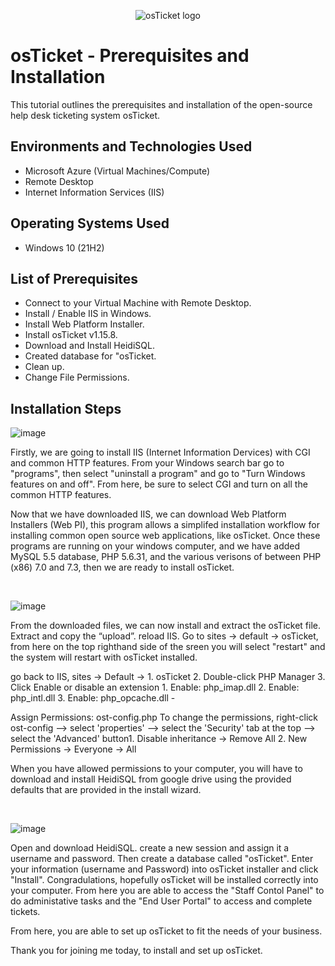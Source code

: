 <p align="center">
<img src="https://i.imgur.com/Clzj7Xs.png" alt="osTicket logo"/>
</p>

<h1>osTicket - Prerequisites and Installation</h1>
This tutorial outlines the prerequisites and installation of the open-source help desk ticketing system osTicket.<br />


<h2>Environments and Technologies Used</h2>

- Microsoft Azure (Virtual Machines/Compute)
- Remote Desktop
- Internet Information Services (IIS)

<h2>Operating Systems Used </h2>

- Windows 10</b> (21H2)

<h2>List of Prerequisites</h2>

- Connect to your Virtual Machine with Remote Desktop.
- Install / Enable IIS in Windows.
- Install Web Platform Installer.
- Install osTicket v1.15.8.
- Download and Install HeidiSQL.
- Created database for "osTicket.
- Clean up.
- Change File Permissions. 

<h2>Installation Steps</h2>


![image](https://github.com/emodjeska/osticket-prereqs/assets/143763072/6ef4735c-bf21-41f4-8ea6-470984d10d90)


Firstly, we are going to install IIS (Internet Information Dervices) with CGI and common HTTP features. From your Windows search bar go to "programs", then select "uninstall a program" and go to "Turn Windows features on and off". From here, be sure to select CGI and turn on all the common HTTP features.

Now that we have downloaded IIS, we can download Web Platform Installers (Web PI), this program allows a simplifed installation workflow for installing common open source web applications, like osTicket. Once these programs are running on your windows computer, and we have added MySQL 5.5 database, PHP 5.6.31, and the various verisons of between PHP (x86) 7.0 and 7.3, then we are ready to install osTicket.
</p>
<br />

![image](https://github.com/emodjeska/osticket-prereqs/assets/143763072/9774500a-b229-487d-aaeb-a3d816807f98)

From the downloaded files, we can now install and extract the osTicket file. Extract and copy the “upload”.  reload IIS. Go to sites -> default -> osTicket, from here on the top righthand side of the sreen you will select "restart" and the system will restart with osTicket installed.

 go back to IIS, sites -> Default -> 1. osTicket 2. Double-click PHP Manager 3. Click Enable or disable an extension 1. Enable: php_imap.dll 2. Enable: php_intl.dll 3. Enable: php_opcache.dll -

Assign Permissions: ost-config.php To change the permissions, right-click ost-config --> select 'properties' --> select the 'Security' tab at the top --> select the 'Advanced' button1. Disable inheritance -> Remove All 2. New Permissions -> Everyone -> All

When you have allowed permissions to your computer, you will have to download and install HeidiSQL from google drive using the provided defaults that are provided in the install wizard.

</p>
<br />

![image](https://github.com/emodjeska/osticket-prereqs/assets/143763072/0af0aba0-e2db-4624-b01e-0ac61a584498)


Open and download HeidiSQL. create a new session and assign it a username and password. Then create a database called "osTicket". Enter your information (username and Password) into osTicket installer and click "Install". Congradulations, hopefully osTicket will be installed correctly into your computer. From here you are able to access the "Staff Contol Panel" to do administative tasks and the "End User Portal" to access and complete tickets. 

From here, you are able to set up osTicket to fit the needs of your business. 

Thank you for joining me today, to install and set up osTicket. 
</p>
<br />
